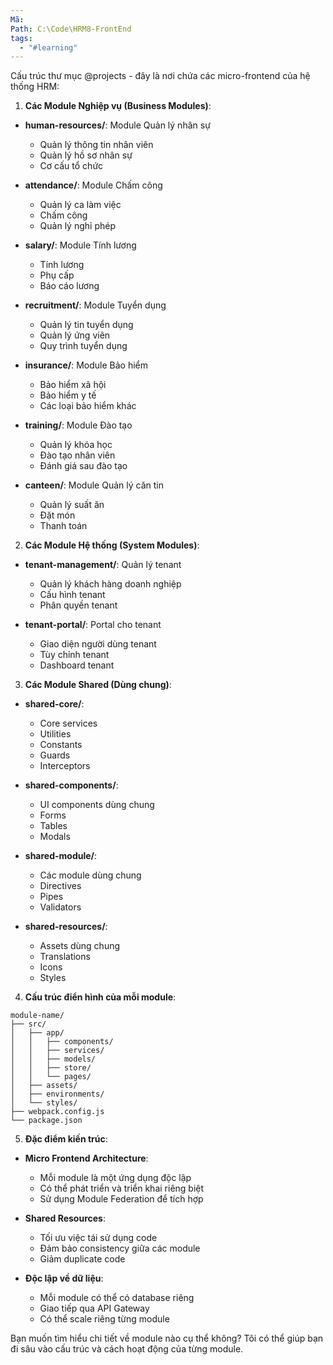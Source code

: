 ```yaml
---
Mã: 
Path: C:\Code\HRM8-FrontEnd
tags:
  - "#learning"
---
```

Cấu trúc thư mục @projects - đây là nơi chứa các micro-frontend của hệ thống HRM:

1. **Các Module Nghiệp vụ (Business Modules)**:

- **human-resources/**: Module Quản lý nhân sự
  - Quản lý thông tin nhân viên
  - Quản lý hồ sơ nhân sự
  - Cơ cấu tổ chức

- **attendance/**: Module Chấm công
  - Quản lý ca làm việc
  - Chấm công
  - Quản lý nghỉ phép

- **salary/**: Module Tính lương
  - Tính lương
  - Phụ cấp
  - Báo cáo lương

- **recruitment/**: Module Tuyển dụng
  - Quản lý tin tuyển dụng
  - Quản lý ứng viên
  - Quy trình tuyển dụng

- **insurance/**: Module Bảo hiểm
  - Bảo hiểm xã hội
  - Bảo hiểm y tế
  - Các loại bảo hiểm khác

- **training/**: Module Đào tạo
  - Quản lý khóa học
  - Đào tạo nhân viên
  - Đánh giá sau đào tạo

- **canteen/**: Module Quản lý căn tin
  - Quản lý suất ăn
  - Đặt món
  - Thanh toán

2. **Các Module Hệ thống (System Modules)**:

- **tenant-management/**: Quản lý tenant
  - Quản lý khách hàng doanh nghiệp
  - Cấu hình tenant
  - Phân quyền tenant

- **tenant-portal/**: Portal cho tenant
  - Giao diện người dùng tenant
  - Tùy chỉnh tenant
  - Dashboard tenant

3. **Các Module Shared (Dùng chung)**:

- **shared-core/**: 
  - Core services
  - Utilities
  - Constants
  - Guards
  - Interceptors

- **shared-components/**: 
  - UI components dùng chung
  - Forms
  - Tables
  - Modals

- **shared-module/**: 
  - Các module dùng chung
  - Directives
  - Pipes
  - Validators

- **shared-resources/**: 
  - Assets dùng chung
  - Translations
  - Icons
  - Styles

4. **Cấu trúc điển hình của mỗi module**:
```
module-name/
├── src/
│   ├── app/
│   │   ├── components/
│   │   ├── services/
│   │   ├── models/
│   │   ├── store/
│   │   └── pages/
│   ├── assets/
│   ├── environments/
│   └── styles/
├── webpack.config.js
└── package.json
```

5. **Đặc điểm kiến trúc**:

- **Micro Frontend Architecture**:
  - Mỗi module là một ứng dụng độc lập
  - Có thể phát triển và triển khai riêng biệt
  - Sử dụng Module Federation để tích hợp

- **Shared Resources**:
  - Tối ưu việc tái sử dụng code
  - Đảm bảo consistency giữa các module
  - Giảm duplicate code

- **Độc lập về dữ liệu**:
  - Mỗi module có thể có database riêng
  - Giao tiếp qua API Gateway
  - Có thể scale riêng từng module

Bạn muốn tìm hiểu chi tiết về module nào cụ thể không? Tôi có thể giúp bạn đi sâu vào cấu trúc và cách hoạt động của từng module.
